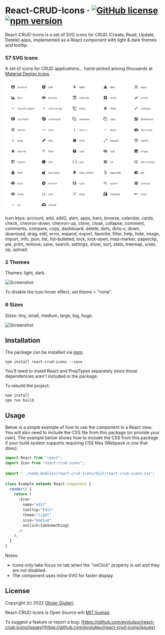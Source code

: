 # React-CRUD-Icons &middot; [![GitHub license](https://img.shields.io/github/license/evoluteur/react-crud-icons)](https://github.com/evoluteur/react-crud-icons/blob/master/LICENSE) [![npm version](https://img.shields.io/npm/v/react-crud-icons)](https://www.npmjs.com/package/react-crud-icons)

React-CRUD-Icons is a set of SVG icons for CRUD (Create, Read, Update, Delete) apps, implemented as a React component with light & dark themes and tooltip.

### 57 SVG Icons

A set of icons for CRUD applications... hand-picked among thousands at [Material Design Icons](https://materialdesignicons.com/).

![Screenshot](screenshots/react-crud-icons.gif)

Icon keys: account, add, add2, alert, apps, bars, browse, calendar, cards, check, chevron-down, chevron-up, clone, close, collapse, comment, comments, compare, copy, dashboard, delete, dots, dots-v, down, download, drag, edit, error, expand, export, favorite, filter, help, hide, image, import, info, json, list, list-bulleted, lock, lock-open, map-marker, paperclip, pie, print, remove, save, search, settings, show, sort, stats, treemap, undo, up, upload.

<a name="themes"></a>

### 2 Themes

Themes: light, dark.

![Screenshot](screenshots/hover.gif)

To disable the icon hover effect, set theme = "none".

### 6 Sizes

Sizes: tiny, small, medium, large, big, huge.

![Screenshot](screenshots/sizes.gif)

## Installation

The package can be installed via [npm](https://www.npmjs.com/package/react-crud-icons):

```
npm install react-crud-icons --save
```

You’ll need to install React and PropTypes separately since those dependencies aren't included in the package.

To rebuild the project:

```
npm install
npm run build
```

## Usage

Below is a simple example of how to use the component in a React view. You will also need to include the CSS file from this package (or provide your own). The example below shows how to include the CSS from this package if your build system supports requiring CSS files (Webpack is one that does).

```js
import React from "react";
import Icon from "react-crud-icons";

import "../node_modules/react-crud-icons/dist/react-crud-icons.css";

class Example extends React.Component {
  render() {
    return (
      <Icon
        name="edit"
        tooltip="Edit"
        theme="light"
        size="medium"
        onClick={doSomething}
      />
    );
  }
}
```

Notes:

- Icons only take focus on tab when the "onClick" property is set and they are not disabled.
- The component uses inline SVG for faster display.

## License

Copyright (c) 2022 [Olivier Giulieri](https://evoluteur.github.io/).

React-CRUD-Icons is Open Source wih [MIT license](http://github.com/evoluteur/react-crud-icons/blob/master/LICENSE).

To suggest a feature or report a bug: [https://github.com/evoluteur/react-crud-icons/issues](https://github.com/evoluteur/react-crud-icons/issues)
